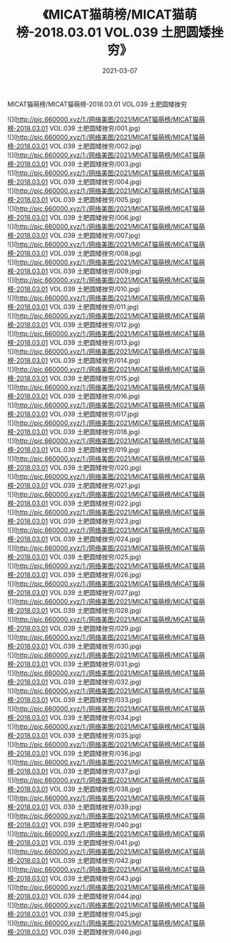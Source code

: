 ﻿---
layout: post
title:  《MICAT猫萌榜/MICAT猫萌榜-2018.03.01 VOL.039 土肥圆矮挫穷》
date:   2021-03-07
img: http://pic.660000.xyz/1:/网络美图/2021/MICAT猫萌榜/MICAT猫萌榜-2018.03.01 VOL.039 土肥圆矮挫穷/000.jpg
categories: [美女, 清纯, 唯美]
---

MICAT猫萌榜/MICAT猫萌榜-2018.03.01 VOL.039 土肥圆矮挫穷

 ![](http://pic.660000.xyz/1:/网络美图/2021/MICAT猫萌榜/MICAT猫萌榜-2018.03.01 VOL.039 土肥圆矮挫穷/001.jpg) <br>![](http://pic.660000.xyz/1:/网络美图/2021/MICAT猫萌榜/MICAT猫萌榜-2018.03.01 VOL.039 土肥圆矮挫穷/002.jpg) <br>![](http://pic.660000.xyz/1:/网络美图/2021/MICAT猫萌榜/MICAT猫萌榜-2018.03.01 VOL.039 土肥圆矮挫穷/003.jpg) <br>![](http://pic.660000.xyz/1:/网络美图/2021/MICAT猫萌榜/MICAT猫萌榜-2018.03.01 VOL.039 土肥圆矮挫穷/004.jpg) <br>![](http://pic.660000.xyz/1:/网络美图/2021/MICAT猫萌榜/MICAT猫萌榜-2018.03.01 VOL.039 土肥圆矮挫穷/005.jpg) <br>![](http://pic.660000.xyz/1:/网络美图/2021/MICAT猫萌榜/MICAT猫萌榜-2018.03.01 VOL.039 土肥圆矮挫穷/006.jpg) <br>![](http://pic.660000.xyz/1:/网络美图/2021/MICAT猫萌榜/MICAT猫萌榜-2018.03.01 VOL.039 土肥圆矮挫穷/007.jpg) <br>![](http://pic.660000.xyz/1:/网络美图/2021/MICAT猫萌榜/MICAT猫萌榜-2018.03.01 VOL.039 土肥圆矮挫穷/008.jpg) <br>![](http://pic.660000.xyz/1:/网络美图/2021/MICAT猫萌榜/MICAT猫萌榜-2018.03.01 VOL.039 土肥圆矮挫穷/009.jpg) <br>![](http://pic.660000.xyz/1:/网络美图/2021/MICAT猫萌榜/MICAT猫萌榜-2018.03.01 VOL.039 土肥圆矮挫穷/010.jpg) <br>![](http://pic.660000.xyz/1:/网络美图/2021/MICAT猫萌榜/MICAT猫萌榜-2018.03.01 VOL.039 土肥圆矮挫穷/011.jpg) <br>![](http://pic.660000.xyz/1:/网络美图/2021/MICAT猫萌榜/MICAT猫萌榜-2018.03.01 VOL.039 土肥圆矮挫穷/012.jpg) <br>![](http://pic.660000.xyz/1:/网络美图/2021/MICAT猫萌榜/MICAT猫萌榜-2018.03.01 VOL.039 土肥圆矮挫穷/013.jpg) <br>![](http://pic.660000.xyz/1:/网络美图/2021/MICAT猫萌榜/MICAT猫萌榜-2018.03.01 VOL.039 土肥圆矮挫穷/014.jpg) <br>![](http://pic.660000.xyz/1:/网络美图/2021/MICAT猫萌榜/MICAT猫萌榜-2018.03.01 VOL.039 土肥圆矮挫穷/015.jpg) <br>![](http://pic.660000.xyz/1:/网络美图/2021/MICAT猫萌榜/MICAT猫萌榜-2018.03.01 VOL.039 土肥圆矮挫穷/016.jpg) <br>![](http://pic.660000.xyz/1:/网络美图/2021/MICAT猫萌榜/MICAT猫萌榜-2018.03.01 VOL.039 土肥圆矮挫穷/017.jpg) <br>![](http://pic.660000.xyz/1:/网络美图/2021/MICAT猫萌榜/MICAT猫萌榜-2018.03.01 VOL.039 土肥圆矮挫穷/018.jpg) <br>![](http://pic.660000.xyz/1:/网络美图/2021/MICAT猫萌榜/MICAT猫萌榜-2018.03.01 VOL.039 土肥圆矮挫穷/019.jpg) <br>![](http://pic.660000.xyz/1:/网络美图/2021/MICAT猫萌榜/MICAT猫萌榜-2018.03.01 VOL.039 土肥圆矮挫穷/020.jpg) <br>![](http://pic.660000.xyz/1:/网络美图/2021/MICAT猫萌榜/MICAT猫萌榜-2018.03.01 VOL.039 土肥圆矮挫穷/021.jpg) <br>![](http://pic.660000.xyz/1:/网络美图/2021/MICAT猫萌榜/MICAT猫萌榜-2018.03.01 VOL.039 土肥圆矮挫穷/022.jpg) <br>![](http://pic.660000.xyz/1:/网络美图/2021/MICAT猫萌榜/MICAT猫萌榜-2018.03.01 VOL.039 土肥圆矮挫穷/023.jpg) <br>![](http://pic.660000.xyz/1:/网络美图/2021/MICAT猫萌榜/MICAT猫萌榜-2018.03.01 VOL.039 土肥圆矮挫穷/024.jpg) <br>![](http://pic.660000.xyz/1:/网络美图/2021/MICAT猫萌榜/MICAT猫萌榜-2018.03.01 VOL.039 土肥圆矮挫穷/025.jpg) <br>![](http://pic.660000.xyz/1:/网络美图/2021/MICAT猫萌榜/MICAT猫萌榜-2018.03.01 VOL.039 土肥圆矮挫穷/026.jpg) <br>![](http://pic.660000.xyz/1:/网络美图/2021/MICAT猫萌榜/MICAT猫萌榜-2018.03.01 VOL.039 土肥圆矮挫穷/027.jpg) <br>![](http://pic.660000.xyz/1:/网络美图/2021/MICAT猫萌榜/MICAT猫萌榜-2018.03.01 VOL.039 土肥圆矮挫穷/028.jpg) <br>![](http://pic.660000.xyz/1:/网络美图/2021/MICAT猫萌榜/MICAT猫萌榜-2018.03.01 VOL.039 土肥圆矮挫穷/029.jpg) <br>![](http://pic.660000.xyz/1:/网络美图/2021/MICAT猫萌榜/MICAT猫萌榜-2018.03.01 VOL.039 土肥圆矮挫穷/030.jpg) <br>![](http://pic.660000.xyz/1:/网络美图/2021/MICAT猫萌榜/MICAT猫萌榜-2018.03.01 VOL.039 土肥圆矮挫穷/031.jpg) <br>![](http://pic.660000.xyz/1:/网络美图/2021/MICAT猫萌榜/MICAT猫萌榜-2018.03.01 VOL.039 土肥圆矮挫穷/032.jpg) <br>![](http://pic.660000.xyz/1:/网络美图/2021/MICAT猫萌榜/MICAT猫萌榜-2018.03.01 VOL.039 土肥圆矮挫穷/033.jpg) <br>![](http://pic.660000.xyz/1:/网络美图/2021/MICAT猫萌榜/MICAT猫萌榜-2018.03.01 VOL.039 土肥圆矮挫穷/034.jpg) <br>![](http://pic.660000.xyz/1:/网络美图/2021/MICAT猫萌榜/MICAT猫萌榜-2018.03.01 VOL.039 土肥圆矮挫穷/035.jpg) <br>![](http://pic.660000.xyz/1:/网络美图/2021/MICAT猫萌榜/MICAT猫萌榜-2018.03.01 VOL.039 土肥圆矮挫穷/036.jpg) <br>![](http://pic.660000.xyz/1:/网络美图/2021/MICAT猫萌榜/MICAT猫萌榜-2018.03.01 VOL.039 土肥圆矮挫穷/037.jpg) <br>![](http://pic.660000.xyz/1:/网络美图/2021/MICAT猫萌榜/MICAT猫萌榜-2018.03.01 VOL.039 土肥圆矮挫穷/038.jpg) <br>![](http://pic.660000.xyz/1:/网络美图/2021/MICAT猫萌榜/MICAT猫萌榜-2018.03.01 VOL.039 土肥圆矮挫穷/039.jpg) <br>![](http://pic.660000.xyz/1:/网络美图/2021/MICAT猫萌榜/MICAT猫萌榜-2018.03.01 VOL.039 土肥圆矮挫穷/040.jpg) <br>![](http://pic.660000.xyz/1:/网络美图/2021/MICAT猫萌榜/MICAT猫萌榜-2018.03.01 VOL.039 土肥圆矮挫穷/041.jpg) <br>![](http://pic.660000.xyz/1:/网络美图/2021/MICAT猫萌榜/MICAT猫萌榜-2018.03.01 VOL.039 土肥圆矮挫穷/042.jpg) <br>![](http://pic.660000.xyz/1:/网络美图/2021/MICAT猫萌榜/MICAT猫萌榜-2018.03.01 VOL.039 土肥圆矮挫穷/043.jpg) <br>![](http://pic.660000.xyz/1:/网络美图/2021/MICAT猫萌榜/MICAT猫萌榜-2018.03.01 VOL.039 土肥圆矮挫穷/044.jpg) <br>![](http://pic.660000.xyz/1:/网络美图/2021/MICAT猫萌榜/MICAT猫萌榜-2018.03.01 VOL.039 土肥圆矮挫穷/045.jpg) <br>![](http://pic.660000.xyz/1:/网络美图/2021/MICAT猫萌榜/MICAT猫萌榜-2018.03.01 VOL.039 土肥圆矮挫穷/046.jpg) <br>